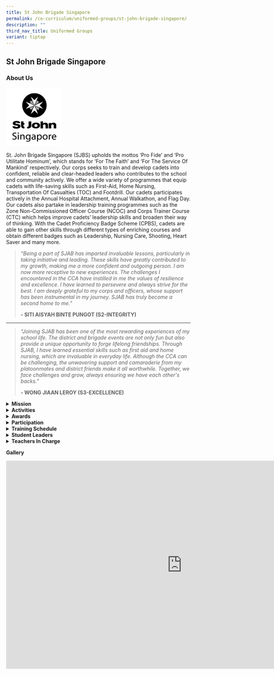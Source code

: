 ```yaml
---
title: St John Brigade Singapore
permalink: /co-curriculum/uniformed-groups/st-john-brigade-singapore/
description: ""
third_nav_title: Uniformed Groups
variant: tiptap
---
```

<h2>St John Brigade Singapore</h2>
<h3>About Us</h3>
<div class="isomer-image-wrapper">
<img style="width: 30%;" height="auto" width="100%" src="/images/sjbs.png">
</div>
<p>St. John Brigade Singapore (SJBS) upholds the mottos ‘Pro Fide’ and ‘Pro
Utilitate Hominum’, which stands for ‘For The Faith’ and ‘For The Service
Of Mankind’ respectively. Our corps seeks to train and develop cadets into
confident, reliable and clear-headed leaders who contributes to the school
and community actively. We offer a wide variety of programmes that equip
cadets with life-saving skills such as First-Aid, Home Nursing, Transportation
Of Casualties (TOC) and Footdrill. Our cadets participates actively in
the Annual Hospital Attachment, Annual Walkathon, and Flag Day. Our cadets
also partake in leadership training programmes such as the Zone Non-Commissioned
Officer Course (NCOC) and Corps Trainer Course (CTC) which helps improve
cadets’ leadership skills and broaden their way of thinking. With the Cadet
Proficiency Badge Scheme (CPBS), cadets are able to gain other skills through
different types of enriching courses and obtain different badges such as
Leadership, Nursing Care, Shooting, Heart Saver and many more.</p>
<blockquote>
<p><em>“Being a part of SJAB has imparted invaluable lessons, particularly in taking initiative and leading. These skills have greatly contributed to my growth, making me a more confident and outgoing person. I am now more receptive to new experiences. The challenges I encountered in the CCA have instilled in me the values of resilience and excellence. I have learned to persevere and always strive for the best. I am deeply grateful to my corps and officers, whose support has been instrumental in my journey. SJAB has truly become a second home to me.”</em>
</p>
<p><strong>- SITI AISYAH BINTE PUNGOT (S2-INTEGRITY)</strong>
</p>
</blockquote>
<p></p>
<hr>
<p></p>
<blockquote>
<p><em>“Joining SJAB has been one of the most rewarding experiences of my school life. The district and brigade events are not only fun but also provide a unique opportunity to forge lifelong friendships. Through SJAB, I have learned essential skills such as first aid and home nursing, which are invaluable in everyday life. Although the CCA can be challenging, the unwavering support and camaraderie from my platoonmates and district friends make it all worthwhile. Together, we face challenges and grow, always ensuring we have each other's backs."</em>
</p>
<p><strong>- WONG JIAAN LEROY (S3-EXCELLENCE)</strong>
</p>
</blockquote>
<p></p>
<div data-type="detailGroup" class="isomer-accordion-group isomer-accordion isomer-accordion-white">
<details class="isomer-details">
<summary><strong>Mission</strong>
</summary>
<div data-type="detailsContent" class="isomer-details-content">
<p>Pro Fide, Pro Utilitate Hominum (For the Faith, For the Service of Humanity)</p>
</div>
</details>
</div>
<div data-type="detailGroup" class="isomer-accordion-group isomer-accordion isomer-accordion-white">
<details class="isomer-details">
<summary><strong>Activities</strong>
</summary>
<div data-type="detailsContent" class="isomer-details-content">
<p><strong>First Aid and Home Nursing Competition:</strong>
<br>On 6th April, our cadets participated in the annual North District First
Aid and Home Nursing Competition 🤩
<br>After months of intensive training, our cadets have achieved the following:
<br>
<br>Nursing Cadet
<br>Overall Second Runner Up
<br>Best in Footdrills
<br>Best in Home Nursing
<br>
<br>Witnessing the growth of our ambulance and nursing cadets was truly heartening.
We are immensely proud of each participant for their unwavering dedication
and hard work in tirelessly preparing for the competition.
<br>
</p>
<p><strong>CCA Open House</strong> 
<br>Over the course of a few days in January, AISJ had CCA carnival and CCA
exposure for our fellow secondary 1 students. They got to try out some
key components of St John like CPR, bandaging, transportation of casualty
and casualty simulations. Students also get to learn how to do special
effects make-up to simulate real injuries.
<br>We hope that you enjoyed our CCA Carnival booth and the activities during
CCA Exposure!</p>
</div>
</details>
</div>
<div data-type="detailGroup" class="isomer-accordion-group isomer-accordion isomer-accordion-white">
<details class="isomer-details">
<summary><strong>Awards</strong>
</summary>
<div data-type="detailsContent" class="isomer-details-content">
<p>Gold Achievement Award
<br>Nursing Cadet
<br>Overall Second Runner Up
<br>Best in Footdrills
<br>Best in Home Nursing</p>
</div>
</details>
</div>
<div data-type="detailGroup" class="isomer-accordion-group isomer-accordion isomer-accordion-white">
<details class="isomer-details">
<summary><strong>Participation</strong>
</summary>
<div data-type="detailsContent" class="isomer-details-content">
<p>First Aid support at school events, i.e. Sports Carnival
<br>Achievement Day Parade Contingent
<br>National Day Parade Contingent
<br>
<br>2 of our cadets were part of the Singapore National Day Parade SJAB Marching
Contingent:
<br>MOHAMAD AQIL BIN MOHAMAD NIZAM, 2-GRATITUDE
<br>AQIL RAIYAN BIN MOHAMED RIDWAN, 2-RESILIENCE
<br>
<br>3 of our students took part as Official First Aiders for the National
Day Parade at the Padang:
<br>NG SIEW JING, 3-EXCELLENCE
<br>WONG JIAAN LEROY, 3-EXCELLENCE
<br>LUCAS ONG TING HAO, 3-INTEGRITY
<br>
<br>2 of our cadets took part in the Trooping of Colours Parade:
<br>WONG JIAAN LEROY, 3-EXCELLENCE
<br>LUCAS ONG TING HAO, 3-INTEGRITY</p>
</div>
</details>
</div>
<div data-type="detailGroup" class="isomer-accordion-group isomer-accordion isomer-accordion-white">
<details class="isomer-details">
<summary><strong>Training Schedule</strong>
</summary>
<div data-type="detailsContent" class="isomer-details-content">
<p><strong>Wednesday </strong>
<br>3.30 to 5.30 pm
<br>
<br><strong>Friday </strong>
<br>2.30 to 5.30 pm
<br>
<br><strong><em>Note:</em></strong><em> Competitions and workshops may be held on Saturday.</em>
</p>
</div>
</details>
</div>
<div data-type="detailGroup" class="isomer-accordion-group isomer-accordion isomer-accordion-white">
<details class="isomer-details">
<summary><strong>Student Leaders</strong>
</summary>
<div data-type="detailsContent" class="isomer-details-content">
<p></p>
</div>
</details>
</div>
<div data-type="detailGroup" class="isomer-accordion-group isomer-accordion isomer-accordion-white">
<details class="isomer-details">
<summary><strong>Teachers In Charge</strong>
</summary>
<div data-type="detailsContent" class="isomer-details-content">
<p><strong>Mdm Hafizhah Jamel (OIC)<br>Contact:&nbsp;<a href="mailto:hafizhah_jamel@moe.edu.sg" rel="noopener noreferrer nofollow" target="">hafizhah_jamel@moe.edu.sg</a></strong>
</p>
<p>Ms Chia Yun Xin
<br>Ms Ching Loo May
<br>Mr Tan Yee Herng Zest</p>
</div>
</details>
</div>
<p><strong>Gallery</strong>
</p>
<div class="iframe-wrapper">
<iframe height="569" width="960" allowfullscreen="true" frameborder="0" src="https://docs.google.com/presentation/d/e/2PACX-1vQfdbK7NXIudaT_0LZX-s82NlqE3DDJIv-tjTF8CBWjhPhKUFiOHq87NAD_b66gWIScYDm-sDM3gCNZ/embed?start=false&amp;loop=false&amp;delayms=5000"></iframe>
</div>
<p></p>
